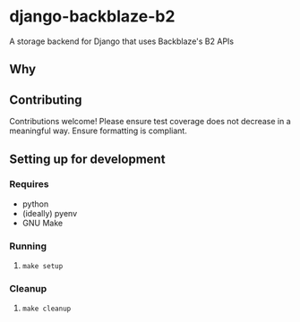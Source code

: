 # django-backblaze-b2

A storage backend for Django that uses Backblaze's B2 APIs

## Why

## Contributing

Contributions welcome! Please ensure test coverage does not decrease in a meaningful way.
Ensure formatting is compliant.

## Setting up for development

### Requires

- python
- (ideally) pyenv
- GNU Make

### Running

1. `make setup`

### Cleanup

1. `make cleanup`

